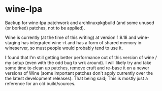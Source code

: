 # wine-lpa

Backup for wine-lpa patchwork and archlinuxpkgbuild (and some unused (or borked) patches, not to be applied).

Wine is currently (at the time of this writing) at version 1.9.18 and wine-staging has integrated wine-rt and has a form of shared memory in wineserver, so must people would probably tend to use it.

I found that I'm still getting better performance out of this version of wine / my setup (even with the odd bug to wrk around). I will likely try and take some time to clean up patches, remove cruft and re-base it on a newer versions of Wine (some important patches don't apply currently over the the latest development releases). That being said; This is mostly just a reference for an old build/sources.

